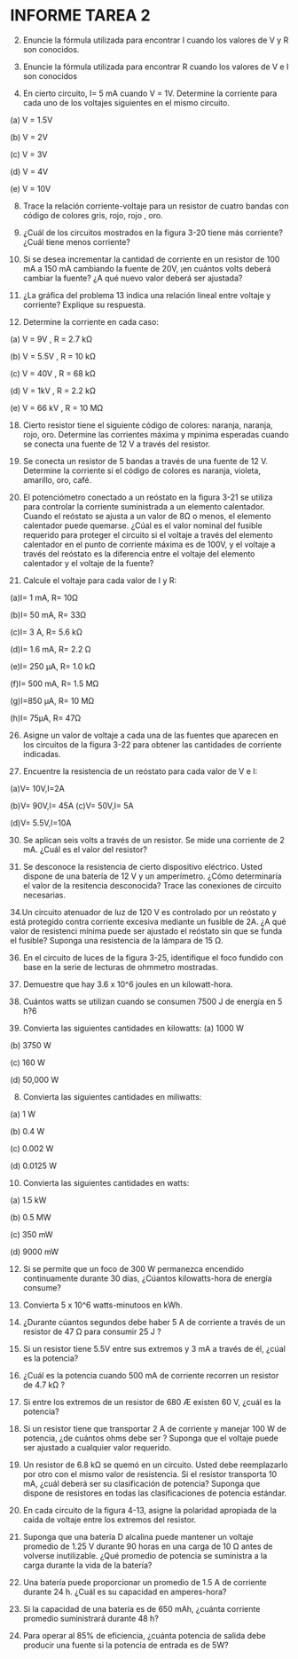 # INFORME TAREA 2



2. Enuncie la fórmula utilizada para encontrar I cuando los valores de V y R son conocidos.



4. Enuncie la fórmula utilizada para encontrar R cuando los valores de V e I son conocidos

6. En cierto circuito, I= 5 mA cuando V = 1V. Determine la corriente para cada uno de los voltajes siguientes en el mismo circuito.

(a) V = 1.5V

(b) V = 2V

(c) V = 3V

(d) V = 4V

(e) V = 10V


8. Trace la relación corriente-voltaje para un resistor de cuatro bandas con código de colores gris, rojo, rojo , oro.


10. ¿Cuál de los circuitos mostrados en la figura 3-20 tiene más corriente? ¿Cuál tiene menos corriente?

12. Si se desea incrementar la cantidad de corriente en un resistor de 100 mA a 150 mA cambiando la fuente de 20V, ¡en cuántos volts deberá cambiar la fuente? ¿A qué nuevo valor deberá ser ajustada?


14. ¿La gráfica del problema 13 indica una relación lineal entre voltaje y corriente? Explique su respuesta.


16. Determine la corriente en cada caso:

(a) V = 9V , R = 2.7 kΩ

(b) V = 5.5V , R = 10 kΩ


(c) V = 40V , R = 68 kΩ


(d) V = 1kV , R = 2.2 kΩ

(e) V = 66 kV , R = 10 MΩ


18. Cierto resistor tiene el siguiente código de colores: naranja, naranja, rojo, oro. Determine las corrientes máxima y mpinima esperadas cuando se conecta una fuente de 12 V a través del resistor.


20. Se conecta un resistor de 5 bandas a través de una fuente de 12 V. Determine la corriente si el código de colores es naranja, violeta, amarillo, oro, café.


22. El potenciómetro conectado a un reóstato en la figura 3-21 se utiliza para controlar la corriente suministrada a un elemento calentador. Cuando el reóstato se ajusta a un valor de 8Ω o menos, el elemento calentador puede quemarse. ¿Cúal es el valor nominal del fusible requerido para proteger el circuito si el voltaje a través del elemento calentador en el punto de corriente máxima es de 100V, y el voltaje a través del reóstato es la diferencia entre el voltaje del elemento calentador y el voltaje de la fuente?




24. Calcule el voltaje para cada valor de I y R:





(a)I= 1 mA, R= 10Ω

(b)I= 50 mA, R= 33Ω

(c)I= 3 A, R= 5.6 kΩ

(d)I= 1.6 mA, R= 2.2 Ω

(e)I= 250 µA, R= 1.0 kΩ

(f)I= 500 mA, R= 1.5 MΩ

(g)I=850 µA, R= 10 MΩ

(h)I= 75µA, R= 47Ω


26. Asigne un valor de voltaje a cada una de las fuentes que aparecen en los circuitos de la figura 3-22 para obtener las cantidades de corriente indicadas.



28. Encuentre la resistencia de un reóstato para cada valor de V e I:

(a)V= 10V,I=2A

(b)V= 90V,I= 45A
(c)V= 50V,I= 5A

(d)V= 5.5V,I=10A


30. Se aplican seis volts a través de un resistor. Se mide una corriente de 2 mA. ¿Cuál es el valor del resistor?




32. Se desconoce la resistencia de cierto dispositivo eléctrico. Usted dispone de una batería de 12 V y un amperímetro. ¿Cómo determinaría el valor de la resitencia desconocida? Trace las conexiones de circuito necesarias.


34.Un circuito atenuador de luz de 120 V es controlado por un reóstato y está protegido contra corriente excesiva mediante un fusible de 2A. ¿A qué valor de resistenci mínima puede ser ajustado el reóstato sin  que se funda el fusible? Suponga una resistencia de la lámpara de 15 Ω.




36. En el circuito de luces de la figura 3-25, identifique el foco fundido con base en la serie de lecturas de ohmmetro mostradas.















2. Demuestre que hay 3.6 x 10^6 joules en un kilowatt-hora.


4. Cuántos watts se utilizan cuando se consumen 7500 J de energía en 5 h?6

6. Convierta las siguientes cantidades en kilowatts:
(a) 1000 W

(b) 3750 W

(c) 160 W


(d) 50,000 W



8. Convierta las siguientes cantidades en miliwatts:

(a) 1 W

(b) 0.4 W

(c) 0.002 W

(d) 0.0125 W

10. Convierta las siguientes cantidades en watts:

(a) 1.5 kW

(b) 0.5 MW

(c) 350 mW

(d) 9000 mW


12. Si se permite que un foco de 300 W permanezca encendido continuamente durante 30 días, ¿Cúantos kilowatts-hora de energía consume?

14. Convierta 5 x 10^6 watts-minutoos en kWh.


16. ¿Durante cúantos segundos debe haber 5 A de corriente a través de un resistor de 47 Ω para consumir 25 J ?


18. Si un resistor tiene 5.5V entre sus extremos y 3 mA a través de él, ¿cúal es la potencia?



20. ¿Cuál es la potencia cuando 500 mA de corriente recorren un resistor de 4.7  kΩ ?


22. Si entre los extremos de un resistor de 680 Æ existen 60 V, ¿cuál es la potencia?
 


24. Si un resistor tiene que transportar 2 A de corriente y manejar 100 W de potencia, ¿de cuántos ohms debe ser ? Suponga que el voltaje puede ser ajustado a cualquier valor requerido.





26. Un resistor de 6.8 kΩ se quemó en un circuito.  Usted debe reemplazarlo por otro con el mismo valor de resistencia. Si el resistor transporta 10 mA, ¿cuál deberá ser su clasificación de potencia? Suponga que dispone de resistores en todas las clasificaciones de potencia estándar.


28. En cada circuito de la figura 4-13, asigne la polaridad apropiada de la caída de voltaje entre los extremos del resistor.


30. Suponga que una batería D alcalina puede mantener un voltaje promedio de 1.25 V durante 90 horas en una carga de 10 Ω  antes de volverse inutilizable. ¿Qué promedio de potencia se suministra a la carga durante la vida de la batería?



32. Una batería puede proporcionar un promedio de 1.5 A de corriente durante 24 h. ¿Cuál es su capacidad en amperes-hora?


34. Si la capacidad de una batería es de 650 mAh, ¿cuánta corriente promedio suministrará durante 48 h?



36. Para operar al 85% de eficiencia, ¿cuánta potencia de salida debe producir una fuente si la potencia de entrada es de 5W?









